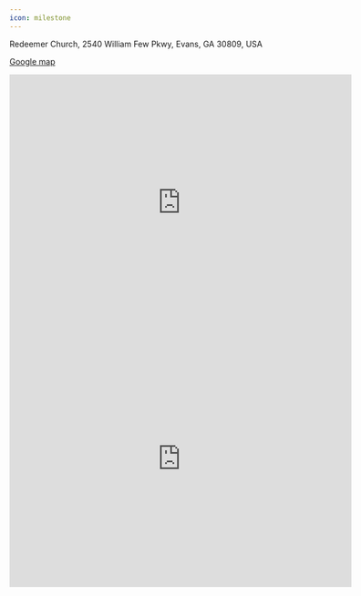 ```yaml
---
icon: milestone
---
```


Redeemer Church, 2540 William Few Pkwy, Evans, GA 30809, USA

[Google map](https://www.google.com/maps/place/2540+William+Few+Pkwy,+Evans,+GA+30809/@33.5500485,-82.2158735,17z/data=!3m1!4b1!4m6!3m5!1s0x88f77fffc3e042a9:0xdaca9c0112e9266f!8m2!3d33.5500485!4d-82.2158735!16s%2Fg%2F11c26p73z3?entry=ttu)

<iframe
  width="600"
  height="450"
  style="border:0"
  loading="lazy"
  allowfullscreen
  referrerpolicy="no-referrer-when-downgrade"
  src="https://www.google.com/maps/embed/v1/place?key=API_KEY&q=Space+Needle,Seattle+WA">
</iframe>

<iframe 
  width="600"
  height="450"
  style="border:0"
  loading="lazy"
  allowfullscreen
  referrerpolicy="no-referrer-when-downgrade"
src="https://www.google.com/maps/embed?pb=!1m18!1m12!1m3!1d3325.12807736255!2d-82.2158735!3d33.5500485!2m3!1f0!2f0!3f0!3m2!1i1024!2i768!4f13.1!3m3!1m2!1s0x88f77fffc3e042a9%3A0xdaca9c0112e9266f!2s2540%20William%20Few%20Pkwy%2C%20Evans%2C%20GA%2030809!5e0!3m2!1sen!2sus!4v1719607254828!5m2!1sen!2sus" width="600" height="450" style="border:0;" allowfullscreen="" loading="lazy" referrerpolicy="no-referrer-when-downgrade">
</iframe>